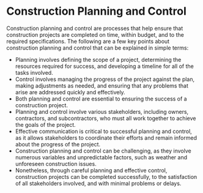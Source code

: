 # Construction Planning and Control

Construction planning and control are processes that help ensure that construction projects are completed on time, within budget, and to the required specifications. The following are a few key points about construction planning and control that can be explained in simple terms:

* Planning involves defining the scope of a project, determining the resources required for success, and developing a timeline for all of the tasks involved.
* Control involves managing the progress of the project against the plan, making adjustments as needed, and ensuring that any problems that arise are addressed quickly and effectively.
* Both planning and control are essential to ensuring the success of a construction project.
* Planning and control involve various stakeholders, including owners, contractors, and subcontractors, who must all work together to achieve the goals of the project.
* Effective communication is critical to successful planning and control, as it allows stakeholders to coordinate their efforts and remain informed about the progress of the project.
* Construction planning and control can be challenging, as they involve numerous variables and unpredictable factors, such as weather and unforeseen construction issues.
* Nonetheless, through careful planning and effective control, construction projects can be completed successfully, to the satisfaction of all stakeholders involved, and with minimal problems or delays.

